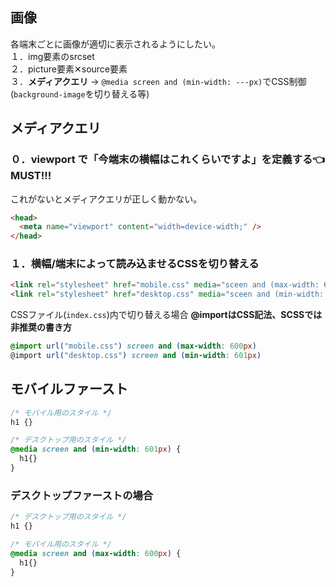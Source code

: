 ## 画像
各端末ごとに画像が適切に表示されるようにしたい。<br/>
１．img要素のsrcset<br/>
２．picture要素✕source要素<br/>
３．**メディアクエリ** -> `@media screen and (min-width: ---px)`でCSS制御(`background-image`を切り替える等)<br/>

## メディアクエリ
### ０．viewport で「今端末の横幅はこれくらいですよ」を定義する👈MUST!!!
これがないとメディアクエリが正しく動かない。
```html
<head>
  <meta name="viewport" content="width=device-width;" />
</head>
```

### １．横幅/端末によって読み込ませるCSSを切り替える
```html
<link rel="stylesheet" href="mobile.css" media="sceen and (max-width: 600px)" />
<link rel="stylesheet" href="desktop.css" media="sceen and (min-width: 601px)" />
```
CSSファイル(`index.css`)内で切り替える場合 **@importはCSS記法、SCSSでは非推奨の書き方**
```css
@import url("mobile.css") screen and (max-width: 600px)
@import url("desktop.css") screen and (min-width: 601px)
```

## モバイルファースト
```css
/* モバイル用のスタイル */
h1 {}

/* デスクトップ用のスタイル */
@media screen and (min-width: 601px) {
  h1{}
}
```

### デスクトップファーストの場合
```css
/* デスクトップ用のスタイル */
h1 {}

/* モバイル用のスタイル */
@media screen and (max-width: 600px) {
  h1{}
}
```
